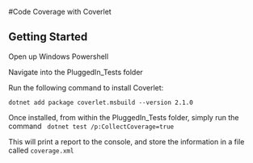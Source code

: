 #Code Coverage with Coverlet

## Getting Started

Open up Windows Powershell

Navigate into the PluggedIn_Tests folder

Run the following command to install Coverlet:

` dotnet add package coverlet.msbuild --version 2.1.0 `

Once installed, from within the PluggedIn_Tests folder, simply run the command
` dotnet test /p:CollectCoverage=true`

This will print a report to the console, and store the information in a file called `coverage.xml`
